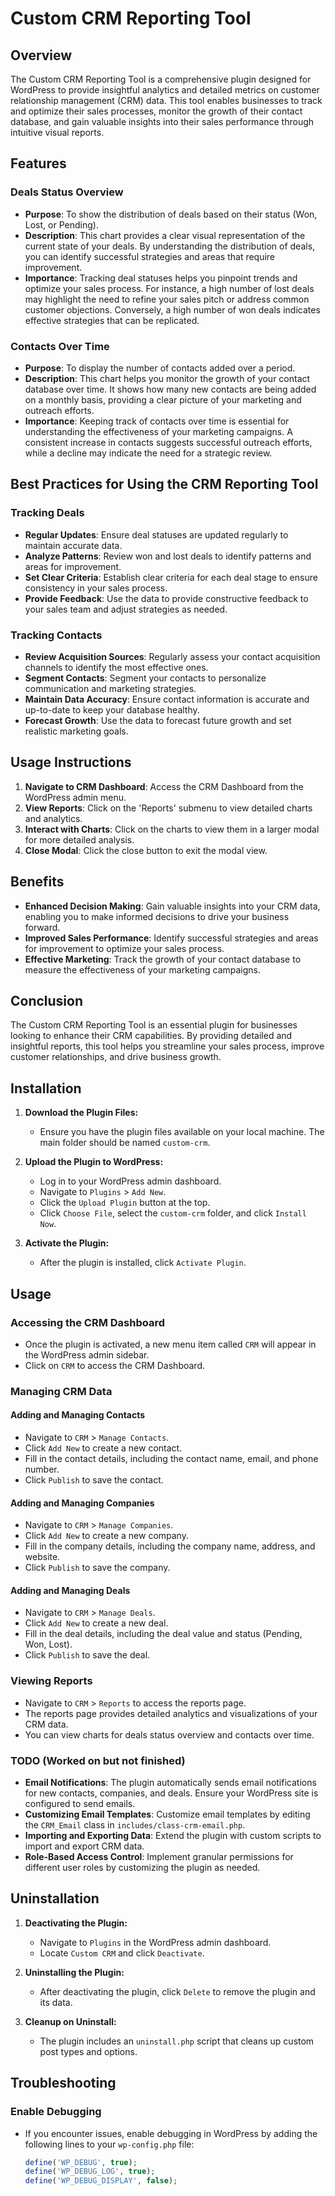 # Custom CRM Reporting Tool

## Overview

The Custom CRM Reporting Tool is a comprehensive plugin designed for WordPress to provide insightful analytics and detailed metrics on customer relationship management (CRM) data. This tool enables businesses to track and optimize their sales processes, monitor the growth of their contact database, and gain valuable insights into their sales performance through intuitive visual reports.

## Features

### Deals Status Overview
- **Purpose**: To show the distribution of deals based on their status (Won, Lost, or Pending).
- **Description**: This chart provides a clear visual representation of the current state of your deals. By understanding the distribution of deals, you can identify successful strategies and areas that require improvement.
- **Importance**: Tracking deal statuses helps you pinpoint trends and optimize your sales process. For instance, a high number of lost deals may highlight the need to refine your sales pitch or address common customer objections. Conversely, a high number of won deals indicates effective strategies that can be replicated.

### Contacts Over Time
- **Purpose**: To display the number of contacts added over a period.
- **Description**: This chart helps you monitor the growth of your contact database over time. It shows how many new contacts are being added on a monthly basis, providing a clear picture of your marketing and outreach efforts.
- **Importance**: Keeping track of contacts over time is essential for understanding the effectiveness of your marketing campaigns. A consistent increase in contacts suggests successful outreach efforts, while a decline may indicate the need for a strategic review.

## Best Practices for Using the CRM Reporting Tool

### Tracking Deals
- **Regular Updates**: Ensure deal statuses are updated regularly to maintain accurate data.
- **Analyze Patterns**: Review won and lost deals to identify patterns and areas for improvement.
- **Set Clear Criteria**: Establish clear criteria for each deal stage to ensure consistency in your sales process.
- **Provide Feedback**: Use the data to provide constructive feedback to your sales team and adjust strategies as needed.

### Tracking Contacts
- **Review Acquisition Sources**: Regularly assess your contact acquisition channels to identify the most effective ones.
- **Segment Contacts**: Segment your contacts to personalize communication and marketing strategies.
- **Maintain Data Accuracy**: Ensure contact information is accurate and up-to-date to keep your database healthy.
- **Forecast Growth**: Use the data to forecast future growth and set realistic marketing goals.

## Usage Instructions

1. **Navigate to CRM Dashboard**: Access the CRM Dashboard from the WordPress admin menu.
2. **View Reports**: Click on the 'Reports' submenu to view detailed charts and analytics.
3. **Interact with Charts**: Click on the charts to view them in a larger modal for more detailed analysis.
4. **Close Modal**: Click the close button to exit the modal view.

## Benefits

- **Enhanced Decision Making**: Gain valuable insights into your CRM data, enabling you to make informed decisions to drive your business forward.
- **Improved Sales Performance**: Identify successful strategies and areas for improvement to optimize your sales process.
- **Effective Marketing**: Track the growth of your contact database to measure the effectiveness of your marketing campaigns.

## Conclusion

The Custom CRM Reporting Tool is an essential plugin for businesses looking to enhance their CRM capabilities. By providing detailed and insightful reports, this tool helps you streamline your sales process, improve customer relationships, and drive business growth.

## Installation

1. **Download the Plugin Files:**
   - Ensure you have the plugin files available on your local machine. The main folder should be named `custom-crm`.

2. **Upload the Plugin to WordPress:**
   - Log in to your WordPress admin dashboard.
   - Navigate to `Plugins` > `Add New`.
   - Click the `Upload Plugin` button at the top.
   - Click `Choose File`, select the `custom-crm` folder, and click `Install Now`.

3. **Activate the Plugin:**
   - After the plugin is installed, click `Activate Plugin`.

## Usage

### Accessing the CRM Dashboard
- Once the plugin is activated, a new menu item called `CRM` will appear in the WordPress admin sidebar.
- Click on `CRM` to access the CRM Dashboard.

### Managing CRM Data

#### Adding and Managing Contacts
- Navigate to `CRM` > `Manage Contacts`.
- Click `Add New` to create a new contact.
- Fill in the contact details, including the contact name, email, and phone number.
- Click `Publish` to save the contact.

#### Adding and Managing Companies
- Navigate to `CRM` > `Manage Companies`.
- Click `Add New` to create a new company.
- Fill in the company details, including the company name, address, and website.
- Click `Publish` to save the company.

#### Adding and Managing Deals
- Navigate to `CRM` > `Manage Deals`.
- Click `Add New` to create a new deal.
- Fill in the deal details, including the deal value and status (Pending, Won, Lost).
- Click `Publish` to save the deal.

### Viewing Reports
- Navigate to `CRM` > `Reports` to access the reports page.
- The reports page provides detailed analytics and visualizations of your CRM data.
- You can view charts for deals status overview and contacts over time.

### TODO (Worked on but not finished)
- **Email Notifications**: The plugin automatically sends email notifications for new contacts, companies, and deals. Ensure your WordPress site is configured to send emails.
- **Customizing Email Templates**: Customize email templates by editing the `CRM_Email` class in `includes/class-crm-email.php`.
- **Importing and Exporting Data**: Extend the plugin with custom scripts to import and export CRM data.
- **Role-Based Access Control**: Implement granular permissions for different user roles by customizing the plugin as needed.

## Uninstallation

1. **Deactivating the Plugin:**
   - Navigate to `Plugins` in the WordPress admin dashboard.
   - Locate `Custom CRM` and click `Deactivate`.

2. **Uninstalling the Plugin:**
   - After deactivating the plugin, click `Delete` to remove the plugin and its data.

3. **Cleanup on Uninstall:**
   - The plugin includes an `uninstall.php` script that cleans up custom post types and options.

## Troubleshooting

### Enable Debugging
- If you encounter issues, enable debugging in WordPress by adding the following lines to your `wp-config.php` file:
  ```php
  define('WP_DEBUG', true);
  define('WP_DEBUG_LOG', true);
  define('WP_DEBUG_DISPLAY', false);
